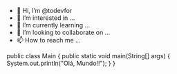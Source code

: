 - 👋 Hi, I’m @todevfor
- 👀 I’m interested in ...
- 🌱 I’m currently learning ...
- 💞️ I’m looking to collaborate on ...
- 📫 How to reach me ...

<!---
todevfor/todevfor is a ✨ special ✨ repository because its `README.md` (this file) appears on your GitHub profile.
You can click the Preview link to take a look at your changes.
--->
public class Main {
  public static void main(String[] args) {
    System.out.println("Olá, Mundo!!");
  }
}
